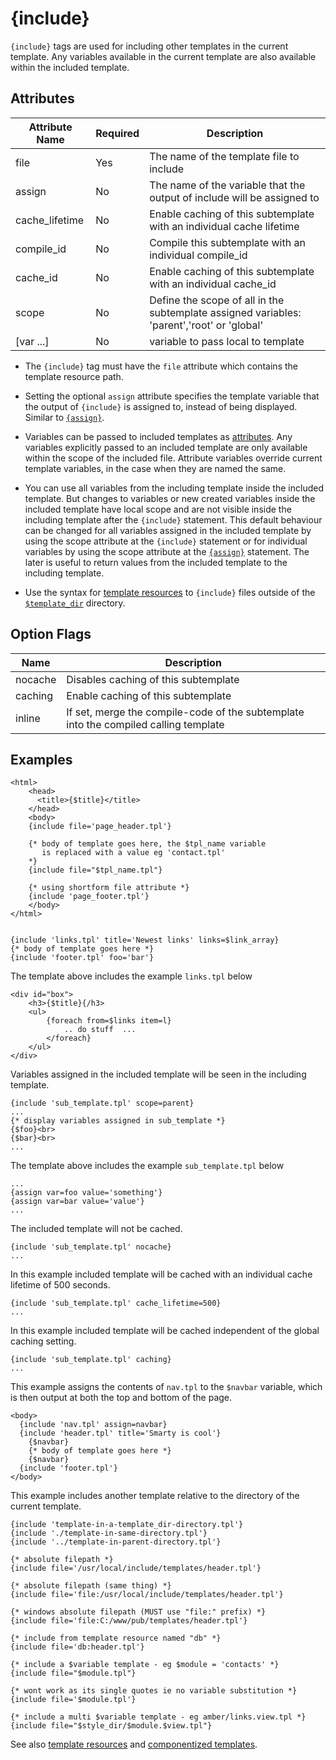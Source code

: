 # {include}

`{include}` tags are used for including other templates in the current
template. Any variables available in the current template are also
available within the included template.

## Attributes

| Attribute Name | Required | Description                                                                                |
|----------------|----------|--------------------------------------------------------------------------------------------|
| file           | Yes      | The name of the template file to include                                                   |
| assign         | No       | The name of the variable that the output of include will be assigned to                    |
| cache_lifetime | No       | Enable caching of this subtemplate with an individual cache lifetime                       |
| compile_id     | No       | Compile this subtemplate with an individual compile_id                                     |
| cache_id       | No       | Enable caching of this subtemplate with an individual cache_id                             |
| scope          | No       | Define the scope of all in the subtemplate assigned variables: 'parent','root' or 'global' |
| \[var \...\]   | No       | variable to pass local to template                                                         |


-   The `{include}` tag must have the `file` attribute which contains
    the template resource path.

-   Setting the optional `assign` attribute specifies the template
    variable that the output of `{include}` is assigned to, instead of
    being displayed. Similar to [`{assign}`](./language-function-assign.md).

-   Variables can be passed to included templates as
    [attributes](../language-basic-syntax/language-syntax-attributes.md). Any variables explicitly
    passed to an included template are only available within the scope
    of the included file. Attribute variables override current template
    variables, in the case when they are named the same.

-   You can use all variables from the including template inside the
    included template. But changes to variables or new created variables
    inside the included template have local scope and are not visible
    inside the including template after the `{include}` statement. This
    default behaviour can be changed for all variables assigned in the
    included template by using the scope attribute at the `{include}`
    statement or for individual variables by using the scope attribute
    at the [`{assign}`](./language-function-assign.md) statement. The later
    is useful to return values from the included template to the
    including template.

-   Use the syntax for [template resources](../../api/resources.md) to `{include}`
    files outside of the [`$template_dir`](../../programmers/api-variables/variable-template-dir.md)
    directory.

## Option Flags

| Name    | Description                                                                          |
|---------|--------------------------------------------------------------------------------------|
| nocache | Disables caching of this subtemplate                                                 |
| caching | Enable caching of this subtemplate                                                   |
| inline  | If set, merge the compile-code of the subtemplate into the compiled calling template |

## Examples
```smarty
<html>
    <head>
      <title>{$title}</title>
    </head>
    <body>
    {include file='page_header.tpl'}

    {* body of template goes here, the $tpl_name variable
       is replaced with a value eg 'contact.tpl'
    *}
    {include file="$tpl_name.tpl"}

    {* using shortform file attribute *}
    {include 'page_footer.tpl'}
    </body>
</html>
```

```smarty

{include 'links.tpl' title='Newest links' links=$link_array}
{* body of template goes here *}
{include 'footer.tpl' foo='bar'}

```

The template above includes the example `links.tpl` below

```smarty
<div id="box">
    <h3>{$title}{/h3>
    <ul>
        {foreach from=$links item=l}
            .. do stuff  ...
        </foreach}
    </ul>
</div>
```
Variables assigned in the included template will be seen in the
including template.

```smarty
{include 'sub_template.tpl' scope=parent}
...
{* display variables assigned in sub_template *}
{$foo}<br>
{$bar}<br>
...
```
      
The template above includes the example `sub_template.tpl` below

```smarty
...
{assign var=foo value='something'}
{assign var=bar value='value'}
...
```

The included template will not be cached.

```smarty
{include 'sub_template.tpl' nocache}
...
```
      
In this example included template will be cached with an individual
cache lifetime of 500 seconds.

```smarty
{include 'sub_template.tpl' cache_lifetime=500}
...
```
      
In this example included template will be cached independent of the
global caching setting.

```smarty
{include 'sub_template.tpl' caching}
...
```
      
This example assigns the contents of `nav.tpl` to the `$navbar`
variable, which is then output at both the top and bottom of the page.

```smarty     
<body>
  {include 'nav.tpl' assign=navbar}
  {include 'header.tpl' title='Smarty is cool'}
    {$navbar}
    {* body of template goes here *}
    {$navbar}
  {include 'footer.tpl'}
</body>
```
       
This example includes another template relative to the directory of the
current template.

```smarty
{include 'template-in-a-template_dir-directory.tpl'}
{include './template-in-same-directory.tpl'}
{include '../template-in-parent-directory.tpl'}
```
        
```smarty
{* absolute filepath *}
{include file='/usr/local/include/templates/header.tpl'}

{* absolute filepath (same thing) *}
{include file='file:/usr/local/include/templates/header.tpl'}

{* windows absolute filepath (MUST use "file:" prefix) *}
{include file='file:C:/www/pub/templates/header.tpl'}

{* include from template resource named "db" *}
{include file='db:header.tpl'}

{* include a $variable template - eg $module = 'contacts' *}
{include file="$module.tpl"}

{* wont work as its single quotes ie no variable substitution *}
{include file='$module.tpl'}

{* include a multi $variable template - eg amber/links.view.tpl *}
{include file="$style_dir/$module.$view.tpl"}
```
      
See also [template resources](../../api/resources.md) and
[componentized templates](../../appendixes/tips.md#componentized-templates).
